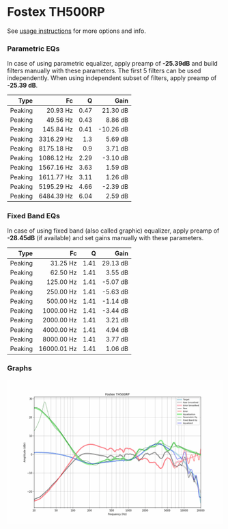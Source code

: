 # Fostex TH500RP
See [usage instructions](https://github.com/jaakkopasanen/AutoEq#usage) for more options and info.

### Parametric EQs
In case of using parametric equalizer, apply preamp of **-25.39dB** and build filters manually
with these parameters. The first 5 filters can be used independently.
When using independent subset of filters, apply preamp of **-25.39 dB**.

| Type    | Fc         |    Q | Gain      |
|--------:|-----------:|-----:|----------:|
| Peaking | 20.93 Hz   | 0.47 | 21.30 dB  |
| Peaking | 49.56 Hz   | 0.43 | 8.86 dB   |
| Peaking | 145.84 Hz  | 0.41 | -10.26 dB |
| Peaking | 3316.29 Hz | 1.3  | 5.69 dB   |
| Peaking | 8175.18 Hz | 0.9  | 3.71 dB   |
| Peaking | 1086.12 Hz | 2.29 | -3.10 dB  |
| Peaking | 1567.16 Hz | 3.63 | 1.59 dB   |
| Peaking | 1611.77 Hz | 3.11 | 1.26 dB   |
| Peaking | 5195.29 Hz | 4.66 | -2.39 dB  |
| Peaking | 6484.39 Hz | 6.04 | 2.59 dB   |

### Fixed Band EQs
In case of using fixed band (also called graphic) equalizer, apply preamp of **-28.45dB**
(if available) and set gains manually with these parameters.

| Type    | Fc          |    Q | Gain     |
|--------:|------------:|-----:|---------:|
| Peaking | 31.25 Hz    | 1.41 | 29.13 dB |
| Peaking | 62.50 Hz    | 1.41 | 3.55 dB  |
| Peaking | 125.00 Hz   | 1.41 | -5.07 dB |
| Peaking | 250.00 Hz   | 1.41 | -5.63 dB |
| Peaking | 500.00 Hz   | 1.41 | -1.14 dB |
| Peaking | 1000.00 Hz  | 1.41 | -3.44 dB |
| Peaking | 2000.00 Hz  | 1.41 | 3.21 dB  |
| Peaking | 4000.00 Hz  | 1.41 | 4.94 dB  |
| Peaking | 8000.00 Hz  | 1.41 | 3.77 dB  |
| Peaking | 16000.01 Hz | 1.41 | 1.06 dB  |

### Graphs
![](./Fostex%20TH500RP.png)